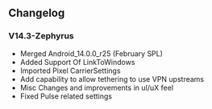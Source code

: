 ## Changelog
### V14.3-Zephyrus

  - Merged Android_14.0.0_r25 (February SPL)
  - Added Support Of LinkToWindows
  - Imported Pixel CarrierSettings
  - Add capability to allow tethering to use VPN upstreams
  - Misc Changes and improvements in uI/uX feel
  - Fixed Pulse related settings
